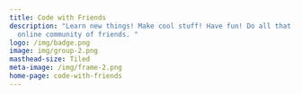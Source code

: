 ```yaml
---
title: Code with Friends
description: "Learn new things! Make cool stuff! Have fun! Do all that, with an
  online community of friends. "
logo: /img/badge.png
image: img/group-2.png
masthead-size: Tiled
meta-image: /img/frame-2.png
home-page: code-with-friends
---
```

